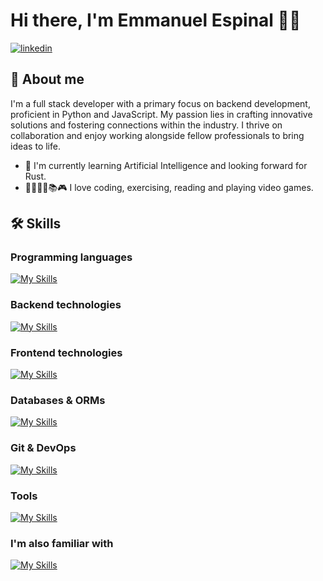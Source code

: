 # Hi there, I'm Emmanuel Espinal 👋🏻

[![linkedin](https://img.shields.io/badge/linkedin-0A66C2?style=for-the-badge&logo=linkedin&logoColor=white)](https://www.linkedin.com/in/emmanuel-ec/)

## 🚀 About me
I'm a full stack developer with a primary focus on backend development, proficient in Python and JavaScript. My passion lies in crafting innovative solutions and fostering connections within the industry. I thrive on collaboration and enjoy working alongside fellow professionals to bring ideas to life.

- 🧠 I'm currently learning Artificial Intelligence and looking forward for Rust.
- 👨🏻‍💻🥋📚🎮 I love coding, exercising, reading and playing video games.

## 🛠 Skills

### Programming languages
[![My Skills](https://skillicons.dev/icons?i=js,py&perline=8)](https://skillicons.dev)

### Backend technologies
[![My Skills](https://skillicons.dev/icons?i=express,nodejs&perline=8)](https://skillicons.dev)

### Frontend technologies
[![My Skills](https://skillicons.dev/icons?i=css,html,react,tailwind&perline=8)](https://skillicons.dev)

### Databases & ORMs
[![My Skills](https://skillicons.dev/icons?i=mongodb,mysql,postgres,sqlite&perline=8)](https://skillicons.dev)

### Git & DevOps
[![My Skills](https://skillicons.dev/icons?i=docker,git,github&perline=8)](https://skillicons.dev)

### Tools
[![My Skills](https://skillicons.dev/icons?i=bash,figma,linux,npm,pnpm,postman,vscode&perline=8)](https://skillicons.dev)

### I'm also familiar with
[![My Skills](https://skillicons.dev/icons?i=cs,django,dotnet,java,php&perline=8)](https://skillicons.dev)
